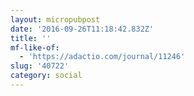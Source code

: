 ```yaml
---
layout: micropubpost
date: '2016-09-26T11:18:42.832Z'
title: ''
mf-like-of:
  - 'https://adactio.com/journal/11246'
slug: '40722'
category: social
---
```

